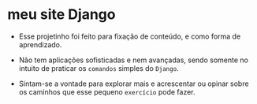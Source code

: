 # meu site Django

- Esse projetinho foi feito para fixação de conteúdo, e como forma de aprendizado.

- Não tem aplicações sofisticadas e nem avançadas, sendo somente no intuito de praticar os `comandos` simples do `Django`.

- Sintam-se a vontade para explorar mais e acrescentar ou opinar sobre os caminhos que esse pequeno `exercício` pode fazer. 